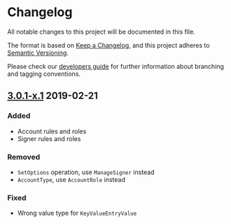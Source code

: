 # Changelog
All notable changes to this project will be documented in this file.

The format is based on [Keep a Changelog](https://keepachangelog.com/en/1.0.0/),
and this project adheres to [Semantic Versioning](https://semver.org/spec/v2.0.0.html).

Please check our [developers guide](https://gitlab.com/tokend/developers-guide)
for further information about branching and tagging conventions.

## [3.0.1-x.1] 2019-02-21

### Added
- Account rules and roles
- Signer rules and roles

### Removed
- `SetOptions` operation, use `ManageSigner` instead
- `AccountType`, use `AccountRole` instead

### Fixed
- Wrong value type for `KeyValueEntryValue`

[Unreleased]: https://github.com/tokend/kotlin-wallet/compare/1.0.13...HEAD
[3.0.1-x.1]: https://github.com/tokend/kotlin-wallet/compare/3.0.1-x.1...HEAD
